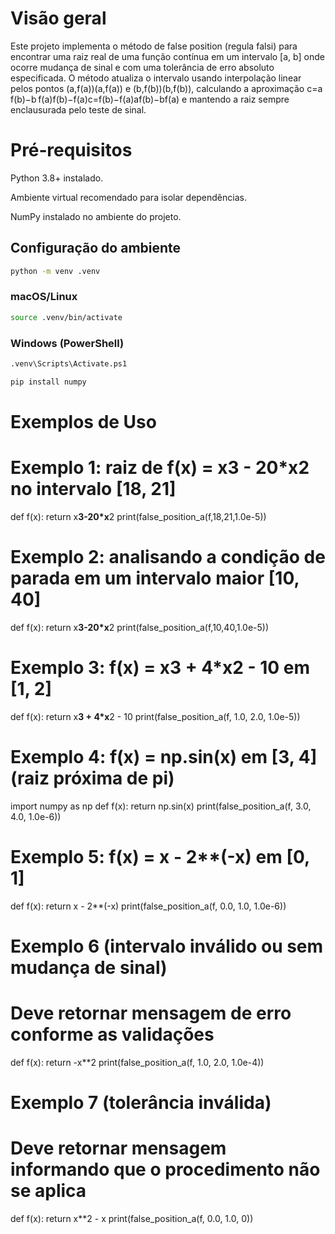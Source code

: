 # Visão geral
Este projeto implementa o método de false position (regula falsi) para encontrar uma raiz real de uma função contínua em um intervalo [a, b] onde ocorre mudança de sinal e com uma tolerância de erro absoluto especificada. O método atualiza o intervalo usando interpolação linear pelos pontos (a,f(a))(a,f(a)) e (b,f(b))(b,f(b)), calculando a aproximação c=a f(b)−b f(a)f(b)−f(a)c=f(b)−f(a)af(b)−bf(a) e mantendo a raiz sempre enclausurada pelo teste de sinal.

# Pré‑requisitos
Python 3.8+ instalado.

Ambiente virtual recomendado para isolar dependências.

NumPy instalado no ambiente do projeto.

## Configuração do ambiente
```bash
python -m venv .venv
```
### macOS/Linux
```bash
source .venv/bin/activate 
```
### Windows (PowerShell)
```bash
.venv\Scripts\Activate.ps1
```
```bash
pip install numpy
```

# Exemplos de Uso

# Exemplo 1: raiz de f(x) = x**3 - 20*x**2 no intervalo [18, 21]
def f(x):
    return x**3-20*x**2
print(false_position_a(f,18,21,1.0e-5))

# Exemplo 2: analisando a condição de parada em um intervalo maior [10, 40]
def f(x):
    return x**3-20*x**2
print(false_position_a(f,10,40,1.0e-5))

# Exemplo 3: f(x) = x**3 + 4*x**2 - 10 em [1, 2]
def f(x):
    return x**3 + 4*x**2 - 10
print(false_position_a(f, 1.0, 2.0, 1.0e-5))

# Exemplo 4: f(x) = np.sin(x) em [3, 4] (raiz próxima de pi)
import numpy as np
def f(x):
    return np.sin(x)
print(false_position_a(f, 3.0, 4.0, 1.0e-6))

# Exemplo 5: f(x) = x - 2**(-x) em [0, 1]
def f(x):
    return x - 2**(-x)
print(false_position_a(f, 0.0, 1.0, 1.0e-6))

# Exemplo 6 (intervalo inválido ou sem mudança de sinal)
# Deve retornar mensagem de erro conforme as validações
def f(x):
    return -x**2
print(false_position_a(f, 1.0, 2.0, 1.0e-4))

# Exemplo 7 (tolerância inválida)
# Deve retornar mensagem informando que o procedimento não se aplica
def f(x):
    return x**2 - x
print(false_position_a(f, 0.0, 1.0, 0))

